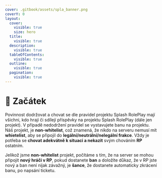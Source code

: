 ```yaml
---
cover: .gitbook/assets/spla_banner.png
coverY: 0
layout:
  cover:
    visible: true
    size: hero
  title:
    visible: true
  description:
    visible: true
  tableOfContents:
    visible: true
  outline:
    visible: true
  pagination:
    visible: true
---
```


# 🛬 Začátek

Povinnost dodržovat a chovat se dle pravidel projektu Splash RolePlay mají všichni, kdo hrají či sdílejí příspěvky na projektu Splash RolePlay (dále jen projekt). V případě nedodržení pravidel se vystavujete banu na projektu. Náš projekt, je **non-whitelist**, což znamená, že nikdo na serveru nemusí mít **whietelist**, aby se připojil do **legální/neutrální/nelegální frakce**. Vždy je potřeba se **chovat adekvátně k situaci a nekazit** svým chováním **RP** ostatním.&#x20;

Jelikož jsme **non-whitelist** projekt, počítáme s tím, že na server se mohou připojit **nový hráči v RP**, pokud dostanete **ban** a doložíte důkaz, že v RP jste nový a ban není nijak závažný, je **šance**, že dostanete automaticky zkrácení banu, po napsání ticketu.

